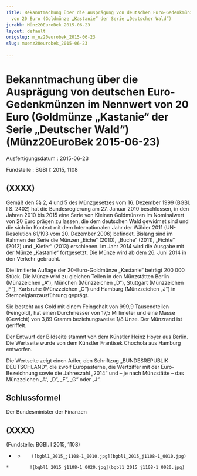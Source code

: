 ```yaml
---
Title: Bekanntmachung über die Ausprägung von deutschen Euro-Gedenkmünzen im Nennwert
  von 20 Euro (Goldmünze „Kastanie“ der Serie „Deutscher Wald“)
jurabk: Münz20EuroBek 2015-06-23
layout: default
origslug: m_nz20eurobek_2015-06-23
slug: muenz20eurobek_2015-06-23

---
```


# Bekanntmachung über die Ausprägung von deutschen Euro-Gedenkmünzen im Nennwert von 20 Euro (Goldmünze „Kastanie“ der Serie „Deutscher Wald“) (Münz20EuroBek 2015-06-23)

Ausfertigungsdatum
:   2015-06-23

Fundstelle
:   BGBl I: 2015, 1108


## (XXXX)

Gemäß den §§ 2, 4 und 5 des Münzgesetzes vom 16. Dezember 1999 (BGBl. I S. 2402) hat die Bundesregierung am 27. Januar 2010 beschlossen, in den Jahren 2010 bis 2015 eine Serie von Kleinen Goldmünzen im Nominalwert von 20 Euro prägen zu lassen, die dem deutschen Wald gewidmet sind und die sich im Kontext mit dem Internationalen Jahr der Wälder 2011 (UN-
Resolution 61/193              vom 20. Dezember 2006) befindet. Bislang sind im Rahmen der Serie die Münzen „Eiche“ (2010), „Buche“ (2011), „Fichte“ (2012) und „Kiefer“ (2013) erschienen. Im Jahr 2014 wird die Ausgabe mit der Münze „Kastanie“ fortgesetzt. Die Münze wird ab dem 26. Juni 2014 in den Verkehr gebracht.

Die limitierte Auflage der 20-Euro-Goldmünze „Kastanie“ beträgt 200 000 Stück. Die Münze wird zu gleichen Teilen in den Münzstätten Berlin (Münzzeichen „A“), München (Münzzeichen „D“), Stuttgart (Münzzeichen „F“), Karlsruhe (Münzzeichen „G“) und Hamburg (Münzzeichen „J“) in Stempelglanzausführung geprägt.

Sie besteht aus Gold mit einem Feingehalt von 999,9 Tausendteilen (Feingold), hat einen Durchmesser von 17,5 Millimeter und eine Masse (Gewicht) von 3,89 Gramm beziehungsweise 1/8 Unze. Der Münzrand ist geriffelt.

Der Entwurf der Bildseite stammt von dem Künstler Heinz Hoyer aus Berlin. Die Wertseite wurde von dem Künstler Frantisek Chochola aus Hamburg entworfen.

Die Wertseite zeigt einen Adler, den Schriftzug „BUNDESREPUBLIK DEUTSCHLAND“, die zwölf Europasterne, die Wertziffer mit der Euro-Bezeichnung sowie die Jahreszahl „2014“ und – je nach Münzstätte – das Münzzeichen „A“, „D“, „F“, „G“ oder „J“.


## Schlussformel

Der Bundesminister der Finanzen


## (XXXX)

(Fundstelle: BGBl. I 2015, 1108)


*    *        ![bgbl1_2015_j1108-1_0010.jpg](bgbl1_2015_j1108-1_0010.jpg)
    *        ![bgbl1_2015_j1108-1_0020.jpg](bgbl1_2015_j1108-1_0020.jpg)



